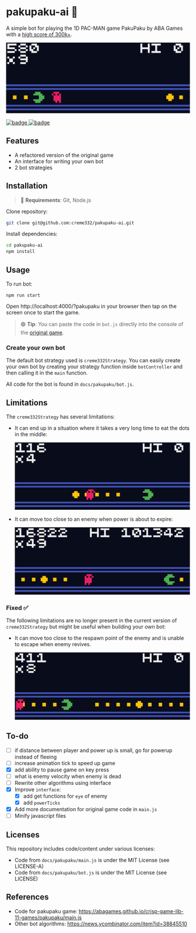 # pakupaku-ai 👾
A simple bot for playing the 1D PAC-MAN game PakuPaku by ABA Games with a [high score of 300k+](./assets/best-score.gif).

![AI GIF](./assets/sample-ai.gif)

[![badge](https://img.shields.io/badge/AI%20Live%20Preview-000?style=for-the-badge&logo=probot&logoColor=%#00B0D8)
](https://creme332.github.io/pakupaku-ai/?pakupaku)
[![badge](https://img.shields.io/badge/Original%20Game-000?style=for-the-badge&logo=googleplay&logoColor=%#00B0D8)
](https://abagames.github.io/crisp-game-lib-11-games/?pakupaku)

## Features

- A refactored version of the original game
- An interface for writing your own bot
- 2 bot strategies

## Installation
> 🔴 **Requirements**: Git, Node.js 

Clone repository:
```bash
git clone git@github.com:creme332/pakupaku-ai.git
```

Install dependencies:
```bash
cd pakupaku-ai
npm install
```

## Usage

To run bot:
```
npm run start
```

Open http://localhost:4000/?pakupaku in your browser then tap on the screen once to start the game.

> 🟢 **Tip**: You can paste the code in `bot.js` directly into the console of the [original game](https://abagames.github.io/crisp-game-lib-11-games/?pakupaku).
> 
### Create your own bot

The default bot strategy used is `creme332Strategy`. You can easily create your own bot by creating your strategy function inside `botController` and then calling it in the `main` function.

All code for the bot is found in `docs/pakupaku/bot.js`. 

## Limitations
The `creme332Strategy` has several limitations:
- It can end up in a situation where it takes a very long time to eat the dots in the middle:

    ![bot taking a long time to eat middle dot](./assets/slow-to-eat-middle.gif)

- It can move too close to an enemy when power is about to expire:

    ![bot moving too close to enemy when power is about to expire](./assets/too-close-to-enemy.gif)

### Fixed ✅
The following limitations are no longer present in the current version of `creme332Strategy` but might be useful when building your own bot:

- It can move too close to the respawn point of the enemy and is unable to escape when enemy revives. 
  
    ![bot moving too close to respawn point of enemy](./assets/too-close-to-respawn.gif)

## To-do
- [ ] if distance between player and power up is small, go for powerup instead of fleeing
- [ ] increase animation tick to speed up game
- [x] add ability to pause game on key press
- [ ] what is enemy velocity when enemy is dead
- [ ] Rewrite other algorithms using interface
- [x] Improve `interface`:
    - [x] add get functions for `eye` of enemy
    - [x] add `powerTicks`
- [x] Add more documentation for original game code in `main.js`
- [ ] Minify javascript files

## Licenses

This repository includes code/content under various licenses:
- Code from `docs/pakupaku/main.js` is under the MIT License (see LICENSE-A)
- Code from `docs/pakupaku/bot.js` is under the MIT License (see LICENSE)

## References
- Code for pakupaku game: https://abagames.github.io/crisp-game-lib-11-games/pakupaku/main.js
- Other bot algorithms: https://news.ycombinator.com/item?id=38845510


